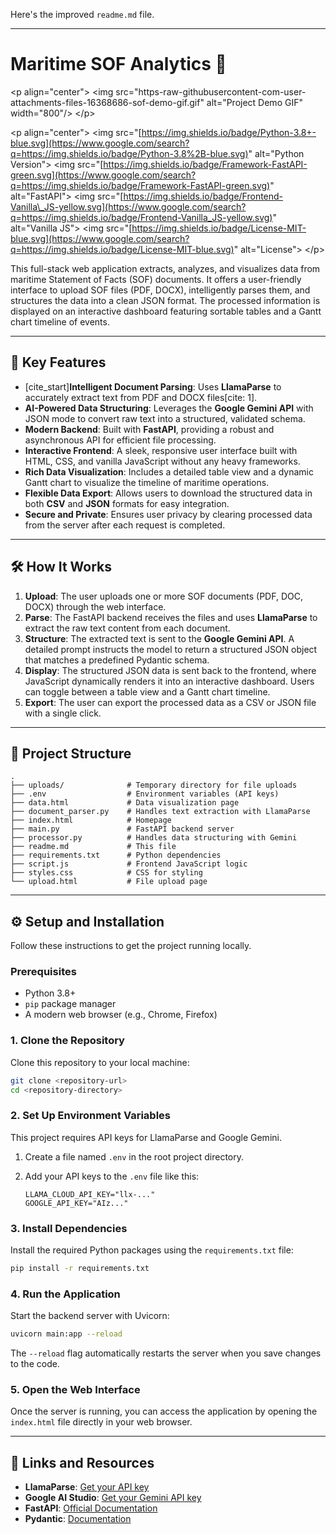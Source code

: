 Here's the improved `readme.md` file.

-----

# Maritime SOF Analytics 🚢

\<p align="center"\>
\<img src="https-raw-githubusercontent-com-user-attachments-files-16368686-sof-demo-gif.gif" alt="Project Demo GIF" width="800"/\>
\</p\>

\<p align="center"\>
\<img src="[https://img.shields.io/badge/Python-3.8+-blue.svg](https://www.google.com/search?q=https://img.shields.io/badge/Python-3.8%2B-blue.svg)" alt="Python Version"\>
\<img src="[https://img.shields.io/badge/Framework-FastAPI-green.svg](https://www.google.com/search?q=https://img.shields.io/badge/Framework-FastAPI-green.svg)" alt="FastAPI"\>
\<img src="[https://img.shields.io/badge/Frontend-Vanilla\_JS-yellow.svg](https://www.google.com/search?q=https://img.shields.io/badge/Frontend-Vanilla_JS-yellow.svg)" alt="Vanilla JS"\>
\<img src="[https://img.shields.io/badge/License-MIT-blue.svg](https://www.google.com/search?q=https://img.shields.io/badge/License-MIT-blue.svg)" alt="License"\>
\</p\>

This full-stack web application extracts, analyzes, and visualizes data from maritime Statement of Facts (SOF) documents. It offers a user-friendly interface to upload SOF files (PDF, DOCX), intelligently parses them, and structures the data into a clean JSON format. The processed information is displayed on an interactive dashboard featuring sortable tables and a Gantt chart timeline of events.

-----

## 🚀 Key Features

  * [cite\_start]**Intelligent Document Parsing**: Uses **LlamaParse** to accurately extract text from PDF and DOCX files[cite: 1].
  * **AI-Powered Data Structuring**: Leverages the **Google Gemini API** with JSON mode to convert raw text into a structured, validated schema.
  * **Modern Backend**: Built with **FastAPI**, providing a robust and asynchronous API for efficient file processing.
  * **Interactive Frontend**: A sleek, responsive user interface built with HTML, CSS, and vanilla JavaScript without any heavy frameworks.
  * **Rich Data Visualization**: Includes a detailed table view and a dynamic Gantt chart to visualize the timeline of maritime operations.
  * **Flexible Data Export**: Allows users to download the structured data in both **CSV** and **JSON** formats for easy integration.
  * **Secure and Private**: Ensures user privacy by clearing processed data from the server after each request is completed.

-----

## 🛠️ How It Works

1.  **Upload**: The user uploads one or more SOF documents (PDF, DOC, DOCX) through the web interface.
2.  **Parse**: The FastAPI backend receives the files and uses **LlamaParse** to extract the raw text content from each document.
3.  **Structure**: The extracted text is sent to the **Google Gemini API**. A detailed prompt instructs the model to return a structured JSON object that matches a predefined Pydantic schema.
4.  **Display**: The structured JSON data is sent back to the frontend, where JavaScript dynamically renders it into an interactive dashboard. Users can toggle between a table view and a Gantt chart timeline.
5.  **Export**: The user can export the processed data as a CSV or JSON file with a single click.

-----

## 📂 Project Structure

```
.
├── uploads/              # Temporary directory for file uploads
├── .env                  # Environment variables (API keys)
├── data.html             # Data visualization page
├── document_parser.py    # Handles text extraction with LlamaParse
├── index.html            # Homepage
├── main.py               # FastAPI backend server
├── processor.py          # Handles data structuring with Gemini
├── readme.md             # This file
├── requirements.txt      # Python dependencies
├── script.js             # Frontend JavaScript logic
├── styles.css            # CSS for styling
└── upload.html           # File upload page
```

-----

## ⚙️ Setup and Installation

Follow these instructions to get the project running locally.

### Prerequisites

  * Python 3.8+
  * `pip` package manager
  * A modern web browser (e.g., Chrome, Firefox)

### 1\. Clone the Repository

Clone this repository to your local machine:

```bash
git clone <repository-url>
cd <repository-directory>
```

### 2\. Set Up Environment Variables

This project requires API keys for LlamaParse and Google Gemini.

1.  Create a file named `.env` in the root project directory.

2.  Add your API keys to the `.env` file like this:

    ```env
    LLAMA_CLOUD_API_KEY="llx-..."
    GOOGLE_API_KEY="AIz..."
    ```

### 3\. Install Dependencies

Install the required Python packages using the `requirements.txt` file:

```bash
pip install -r requirements.txt
```

### 4\. Run the Application

Start the backend server with Uvicorn:

```bash
uvicorn main:app --reload
```

The `--reload` flag automatically restarts the server when you save changes to the code.

### 5\. Open the Web Interface

Once the server is running, you can access the application by opening the `index.html` file directly in your web browser.

-----

## 🔗 Links and Resources

  * **LlamaParse**: [Get your API key](https://www.google.com/search?q=https://cloud.llamaindex.ai/)
  * **Google AI Studio**: [Get your Gemini API key](https://aistudio.google.com/app/apikey)
  * **FastAPI**: [Official Documentation](https://fastapi.tiangolo.com/)
  * **Pydantic**: [Documentation](https://docs.pydantic.dev/latest/)
